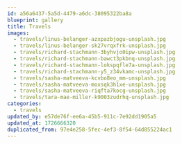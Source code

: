 ```yaml
---
id: a56a6437-5a5d-4479-a6dc-38095322ba8a
blueprint: gallery
title: Travels
images:
  - travels/linus-belanger-azxpazbjogu-unsplash.jpg
  - travels/linus-belanger-sk27vrqxfrk-unsplash.jpg
  - travels/richard-stachmann-3byhvjo0ipw-unsplash.jpg
  - travels/richard-stachmann-bawct3pkbnq-unsplash.jpg
  - travels/richard-stachmann-lokspqfle7a-unsplash.jpg
  - travels/richard-stachmann-y5_z34vkamc-unsplash.jpg
  - travels/sasha-matveeva-kcvbo8eo_mm-unsplash.jpg
  - travels/sasha-matveeva-moxsqk3h1xe-unsplash.jpg
  - travels/sasha-matveeva-riqfta7kocg-unsplash.jpg
  - travels/tara-mae-miller-k9003zudrhq-unsplash.jpg
categories:
  - travels
updated_by: e57de76f-ee6a-45b5-911c-7e92dd1905a5
updated_at: 1726666320
duplicated_from: 97e4e258-5fec-4ef3-8f54-64d855224ac1
---
```

